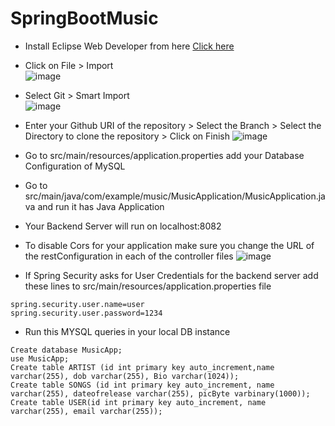 # SpringBootMusic

- Install Eclipse Web Developer from here <a href="https://www.eclipse.org/downloads/">Click here</a>

- Click on File > Import  
![image](https://user-images.githubusercontent.com/54632221/179565571-dcdcce7b-ab32-4b8d-ad2f-06f170e5cbae.png)

- Select Git > Smart Import <br/>
![image](https://user-images.githubusercontent.com/54632221/179565942-12af98e7-0549-423b-ba6a-c39a329461cc.png)

- Enter your Github URI of the repository > Select the Branch > Select the Directory to clone the repository > Click on Finish
![image](https://user-images.githubusercontent.com/54632221/179566577-60176a7b-0b7c-46f1-bc4a-d99c0ad6275a.png)

- Go to src/main/resources/application.properties add your Database Configuration of MySQL

- Go to src/main/java/com/example/music/MusicApplication/MusicApplication.java and run it has Java Application

- Your Backend Server will run on localhost:8082

- To disable Cors for your application make sure you change the URL of the restConfiguration in each of the controller files
![image](https://user-images.githubusercontent.com/54632221/179567658-10670a8f-3892-4849-8a90-1c067e8e9170.png)

- If Spring Security asks for User Credentials for the backend server add these lines to src/main/resources/application.properties file
```
spring.security.user.name=user
spring.security.user.password=1234
```

- Run this MYSQL queries in your local DB instance
```
Create database MusicApp;
use MusicApp;
Create table ARTIST (id int primary key auto_increment,name varchar(255), dob varchar(255), Bio varchar(1024));
Create table SONGS (id int primary key auto_increment, name varchar(255), dateofrelease varchar(255), picByte varbinary(1000));
Create table USER(id int primary key auto_increment, name varchar(255), email varchar(255));

```
